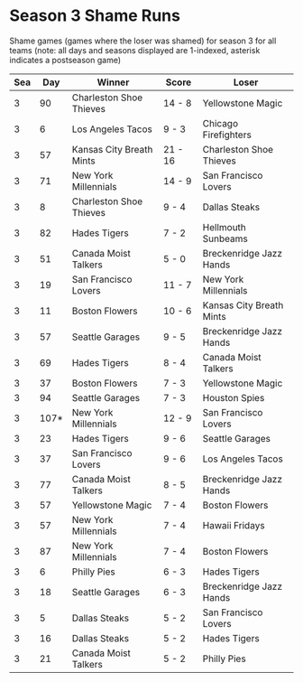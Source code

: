 # Season 3 Shame Runs



Shame games (games where the loser was shamed) for season 3 for all teams (note: all days and seasons displayed are 1-indexed, asterisk indicates a postseason game)


| Sea | Day | Winner | Score | Loser | 
| ------ |------ |------ |------ |------ |
| 3 | 90 | Charleston Shoe Thieves | 14 - 8 | Yellowstone Magic | 
| 3 | 6 | Los Angeles Tacos | 9 - 3 | Chicago Firefighters | 
| 3 | 57 | Kansas City Breath Mints | 21 - 16 | Charleston Shoe Thieves | 
| 3 | 71 | New York Millennials | 14 - 9 | San Francisco Lovers | 
| 3 | 8 | Charleston Shoe Thieves | 9 - 4 | Dallas Steaks | 
| 3 | 82 | Hades Tigers | 7 - 2 | Hellmouth Sunbeams | 
| 3 | 51 | Canada Moist Talkers | 5 - 0 | Breckenridge Jazz Hands | 
| 3 | 19 | San Francisco Lovers | 11 - 7 | New York Millennials | 
| 3 | 11 | Boston Flowers | 10 - 6 | Kansas City Breath Mints | 
| 3 | 57 | Seattle Garages | 9 - 5 | Breckenridge Jazz Hands | 
| 3 | 69 | Hades Tigers | 8 - 4 | Canada Moist Talkers | 
| 3 | 37 | Boston Flowers | 7 - 3 | Yellowstone Magic | 
| 3 | 94 | Seattle Garages | 7 - 3 | Houston Spies | 
| 3 | 107* | New York Millennials | 12 - 9 | San Francisco Lovers | 
| 3 | 23 | Hades Tigers | 9 - 6 | Seattle Garages | 
| 3 | 37 | San Francisco Lovers | 9 - 6 | Los Angeles Tacos | 
| 3 | 77 | Canada Moist Talkers | 8 - 5 | Breckenridge Jazz Hands | 
| 3 | 57 | Yellowstone Magic | 7 - 4 | Boston Flowers | 
| 3 | 57 | New York Millennials | 7 - 4 | Hawaii Fridays | 
| 3 | 87 | New York Millennials | 7 - 4 | Boston Flowers | 
| 3 | 6 | Philly Pies | 6 - 3 | Hades Tigers | 
| 3 | 18 | Seattle Garages | 6 - 3 | Breckenridge Jazz Hands | 
| 3 | 5 | Dallas Steaks | 5 - 2 | San Francisco Lovers | 
| 3 | 16 | Dallas Steaks | 5 - 2 | Hades Tigers | 
| 3 | 21 | Canada Moist Talkers | 5 - 2 | Philly Pies | 


